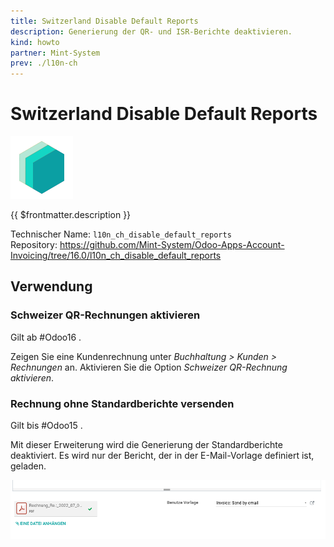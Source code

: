 ```yaml
---
title: Switzerland Disable Default Reports
description: Generierung der QR- und ISR-Berichte deaktivieren.
kind: howto
partner: Mint-System
prev: ./l10n-ch
---
```


# Switzerland Disable Default Reports

![icon_oms_box](attachments/icons_odoo_mint_system.png)

{{ $frontmatter.description }}

Technischer Name: `l10n_ch_disable_default_reports`\
Repository: <https://github.com/Mint-System/Odoo-Apps-Account-Invoicing/tree/16.0/l10n_ch_disable_default_reports>

## Verwendung

### Schweizer QR-Rechnungen aktivieren

Gilt ab #Odoo16 .

Zeigen Sie eine Kundenrechnung unter _Buchhaltung > Kunden > Rechnungen_ an. Aktivieren Sie die Option _Schweizer QR-Rechnung aktivieren_.

### Rechnung ohne Standardberichte versenden

Gilt bis #Odoo15 .

Mit dieser Erweiterung wird die Generierung der Standardberichte deaktiviert. Es wird nur der Bericht, der in der E-Mail-Vorlage definiert ist, geladen.

![](attachments/Switzerland%20Disable%20Default%20Reports.png)
